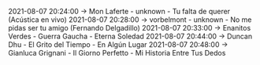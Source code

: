 2021-08-07 20:24:00 -> Mon Laferte - unknown - Tu falta de querer (Acústica en vivo)
2021-08-07 20:28:00 -> vorbelmont - unknown - No me pidas ser tu amigo (Fernando Delgadillo)
2021-08-07 20:33:00 -> Enanitos Verdes - Guerra Gaucha - Eterna Soledad
2021-08-07 20:44:00 -> Duncan Dhu - El Grito del Tiempo - En Algún Lugar
2021-08-07 20:48:00 -> Gianluca Grignani - Il Giorno Perfetto - Mi Historia Entre Tus Dedos
